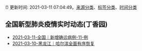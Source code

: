:alarm_clock: 更新时间: 2021-03-11 07:04:49。[来源分类](../README.md)、[标签分类](../TAGS.md)、[时间分类](../TIMELINE.md)

## 全国新型肺炎疫情实时动态(丁香园)




- [2021-03-11-全国｜新增确诊病例-11-例](http://app.cctv.com/special/cportal/detail/arti/index.html?id=Arti9HNF20F5oaktvohpwK4C210311&isfromapp=1) 
- [2021-03-10-黑龙江｜哈尔滨全面有序恢复](http://app.cctv.com/special/cportal/detail/arti/index.html?id=Artiib8TMTA3XVEmTnK0TxcU210310&isfromapp=1) 